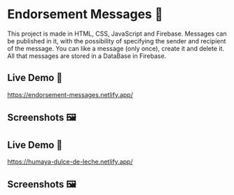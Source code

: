 # Endorsement Messages 📨

This project is made in HTML, CSS, JavaScript and Firebase. Messages can be published in it, with the possibility of specifying the sender and recipient of the message. You can like a message (only once), create it and delete it. All that messages are stored in a DataBase in Firebase. 

## Live Demo 📱

https://endorsement-messages.netlify.app/

## Screenshots 🖼️


## Live Demo 📱

https://humaya-dulce-de-leche.netlify.app/
## Screenshots 🖼️


